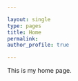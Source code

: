 ```yaml
---

layout: single
type: pages
title: Home
permalink:
author_profile: true

---
```



This is my home page.
